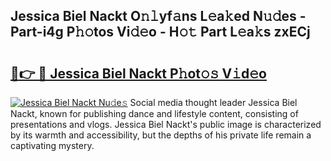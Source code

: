 ## Jessica Biel Nackt O𝚗𝚕yf𝚊ns L𝚎a𝚔ed N𝚞𝚍es - Part-i4g P𝚑𝚘tos Vi𝚍𝚎o - H𝚘𝚝 Part L𝚎a𝚔s zxECj

# <h2><a href="http://kf0bvu.oniu.top/?m=Jessica+Biel+Nackt">🔗👉 🔴 Jessica Biel Nackt P𝚑ot𝚘𝚜 V𝚒d𝚎o</a></h2>

[![Jessica Biel Nackt Nu𝚍e𝚜](https://i.imgur.com/0qMVB7G.gif)](http://kf0bvu.oniu.top/?m=Jessica+Biel+Nackt)
Social media thought leader Jessica Biel Nackt, known for publishing dance and lifestyle content, consisting of presentations and vlogs. Jessica Biel Nackt's public image is characterized by its warmth and accessibility, but the depths of his private life remain a captivating mystery.  
